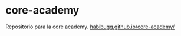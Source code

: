 # core-academy
Repositorio para la core academy.
[habibugg.github.io/core-academy/](https://habibugg.github.io/core-academy/)